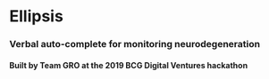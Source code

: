 # Ellipsis

### Verbal auto-complete for monitoring neurodegeneration

#### Built by Team GRO at the 2019 BCG Digital Ventures hackathon
